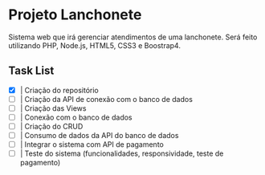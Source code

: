 #  Projeto Lanchonete

Sistema web que irá gerenciar atendimentos de uma lanchonete. Será feito utilizando PHP, Node.js, HTML5, CSS3 e Boostrap4.

## Task List
- [X] | Criação do repositório
- [ ] | Criação da API de conexão com o banco de dados
- [ ] | Criação das Views
- [ ] | Conexão com o banco de dados
- [ ] | Criação do CRUD
- [ ] | Consumo de dados da API do banco de dados
- [ ] | Integrar o sistema com API de pagamento
- [ ] | Teste do sistema (funcionalidades, responsividade, teste de pagamento)
